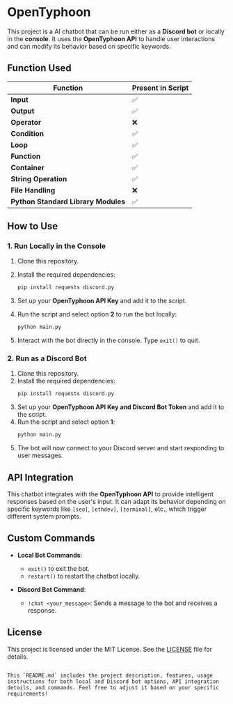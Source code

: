 # OpenTyphoon

This project is a AI chatbot that can be run either as a **Discord bot** or locally in the **console**. It uses the **OpenTyphoon API** to handle user interactions and can modify its behavior based on specific keywords.

## Function Used

| Function                            | Present in Script          |
|-------------------------------------|-----------------------------|
| **Input**                           | :white_check_mark:          |
| **Output**                          | :white_check_mark:          |
| **Operator**                        | :x:                         |
| **Condition**                       | :white_check_mark:          |
| **Loop**                            | :white_check_mark:          |
| **Function**                        | :white_check_mark:          |
| **Container**                       | :white_check_mark:          |
| **String Operation**                | :white_check_mark:          |
| **File Handling**                   | :x:                         |
| **Python Standard Library Modules** | :white_check_mark:          |

## How to Use

### 1. Run Locally in the Console
1. Clone this repository.
2. Install the required dependencies:
   ```bash
   pip install requests discord.py
   ```
3. Set up your **OpenTyphoon API Key** and add it to the script.
4. Run the script and select option **2** to run the bot locally:
   ```bash
   python main.py
   ```

4. Interact with the bot directly in the console. Type `exit()` to quit.

### 2. Run as a Discord Bot
1. Clone this repository.
2. Install the required dependencies:
   ```bash
   pip install requests discord.py
   ```
3. Set up your **OpenTyphoon API Key and Discord Bot Token** and add it to the script.
4. Run the script and select option **1**:
   ```bash
   python main.py
   ```
5. The bot will now connect to your Discord server and start responding to user messages.

## API Integration

This chatbot integrates with the **OpenTyphoon API** to provide intelligent responses based on the user's input. It can adapt its behavior depending on specific keywords like `[seo]`, `[ethdev]`, `[terminal]`, etc., which trigger different system prompts.

## Custom Commands

- **Local Bot Commands**:
  - `exit()` to exit the bot.
  - `restart()` to restart the chatbot locally.

- **Discord Bot Command**:
  - `!chat <your_message>`: Sends a message to the bot and receives a response.

## License

This project is licensed under the MIT License. See the [LICENSE](LICENSE) file for details.
```

This `README.md` includes the project description, features, usage instructions for both local and Discord bot options, API integration details, and commands. Feel free to adjust it based on your specific requirements!
